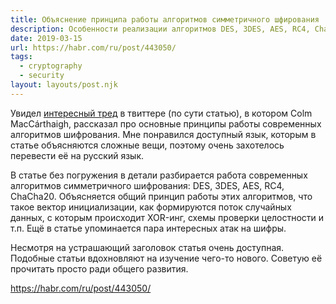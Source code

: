 ```yaml
---
title: Объяснение принципа работы алгоритмов симметричного шфирования
description: Особенности реализации алгоритмов DES, 3DES, AES, RC4, ChaCha20
date: 2019-03-15
url: https://habr.com/ru/post/443050/
tags:
  - cryptography
  - security
layout: layouts/post.njk
---
```

Увидел [интересный тред](https://twitter.com/colmmacc/status/1101565626869407744) в твиттере (по сути статью), в котором Colm MacCárthaigh, рассказал про основные принципы работы современных алгоритмов шифрования. Мне понравился доступный язык, которым в статье объясняются сложные вещи, поэтому очень захотелось перевести её на русский язык.

В статье без погружения в детали разбирается работа современных алгоритмов симметричного шифрования: DES, 3DES, AES, RC4, ChaCha20. Объясняется общий принцип работы этих алгоритмов, что такое вектор инициализации, как формируются поток случайных данных, с которым происходит XOR-инг, схемы проверки целостности и т.п. Ещё в статье упоминается пара интересных атак на шифры.

Несмотря на устрашающий заголовок статья очень доступная. Подобные статьи вдохновляют на изучение чего-то нового. Советую её прочитать просто ради общего развития.

https://habr.com/ru/post/443050/

